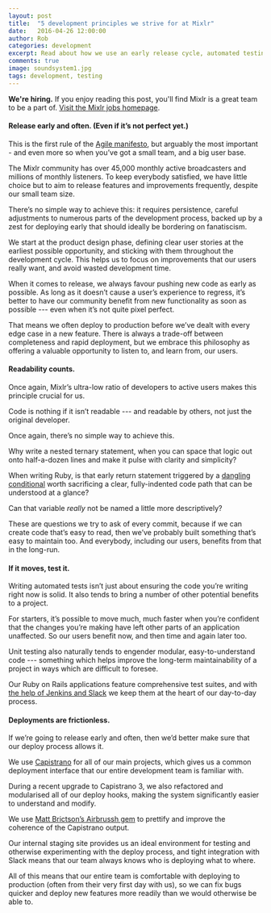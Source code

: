 ```yaml
---
layout: post
title:  "5 development principles we strive for at Mixlr"
date:   2016-04-26 12:00:00
author: Rob
categories: development
excerpt: Read about how we use an early release cycle, automated testing, and more at Mixlr.
comments: true
image: soundsystem1.jpg
tags: development, testing
---
```


<a name="top"></a>
<p class="info_block"><strong>We're hiring.</strong> If you enjoy reading this post, you'll find Mixlr is a great team to be a part of. <a href="/jobs">Visit the Mixlr jobs homepage</a>.</p>

#### Release early and often. (Even if it’s not perfect yet.)

This is the first rule of the [Agile manifesto](http://agilemanifesto.org/principles.html), but arguably the most important - and even more so when you’ve got a small team, and a big user base.

The Mixlr community has over 45,000 monthly active broadcasters and millions of monthly listeners. To keep everybody satisfied, we have little choice but to aim to release features and improvements frequently, despite our small team size.

There’s no simple way to achieve this: it requires persistence, careful adjustments to numerous parts of the development process, backed up by a zest for deploying early that should ideally be bordering on fanatiscism.

We start at the product design phase, defining clear user stories at the earliest possible opportunity, and sticking with them throughout the development cycle. This helps us to focus on improvements that our users really want, and avoid wasted development time.

When it comes to release, we always favour pushing new code as early as possible. As long as it doesn’t cause a user’s experience to regress, it’s better to have our community benefit from new functionality as soon as possible --- even when it’s not quite pixel perfect.

That means we often deploy to production before we’ve dealt with every edge case in a new feature. There is always a trade-off between completeness and rapid deployment, but we embrace this philosophy as offering a valuable opportunity to listen to, and learn from, our users.

#### Readability counts.

Once again, Mixlr’s ultra-low ratio of developers to active users makes this principle crucial for us.

Code is nothing if it isn’t readable --- and readable by others, not just the original developer.

Once again, there’s no simple way to achieve this.

Why write a nested ternary statement, when you can space that logic out onto half-a-dozen lines and make it pulse with clarity and simplicity?

When writing Ruby, is that early return statement triggered by a [dangling conditional](http://seejohncode.com/2012/07/31/ruby-gotcha-single-line-conditionals/) worth sacrificing a clear, fully-indented code path that can be understood at a glance?

Can that variable _really_ not be named a little more descriptively?

These are questions we try to ask of every commit, because if we can create code that’s easy to read, then we’ve probably built something that’s easy to maintain too. And everybody, including our users, benefits from that in the long-run.

#### If it moves, test it.

Writing automated tests isn’t just about ensuring the code you’re writing right now is solid. It also tends to bring a number of other potential benefits to a project.

For starters, it’s possible to move much, much faster when you’re confident that the changes you’re making have left other parts of an application unaffected. So our users benefit now, and then time and again later too.

Unit testing also naturally tends to engender modular, easy-to-understand code --- something which helps improve the long-term maintainability of a project in ways which are difficult to foresee.

Our Ruby on Rails applications feature comprehensive test suites, and with [the help of Jenkins and Slack](http://tech.mixlr.com/development/2016/02/09/five-ways-to-use-slack-jenkins.html) we keep them at the heart of our day-to-day process.

#### Deployments are frictionless.

If we’re going to release early and often, then we’d better make sure that our deploy process allows it.

We use [Capistrano](http://capistranorb.com/) for all of our main projects, which gives us a common deployment interface that our entire development team is familiar with.

During a recent upgrade to Capistrano 3, we also refactored and modularised all of our deploy hooks, making the system significantly easier to understand and modify.

We use [Matt Brictson’s Airbrussh gem](https://github.com/mattbrictson/airbrussh) to prettify and improve the coherence of the Capistrano output.

Our internal staging site provides us an ideal environment for testing and otherwise experimenting with the deploy process, and tight integration with Slack means that our team always knows who is deploying what to where.

All of this means that our entire team is comfortable with deploying to production (often from their very first day with us), so we can fix bugs quicker and deploy new features more readily than we would otherwise be able to.


